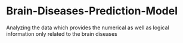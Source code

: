 # Brain-Diseases-Prediction-Model
Analyzing the data which provides the numerical as well as logical information only related to the brain diseases
